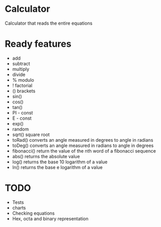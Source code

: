 # Calculator
Calculator that reads the entire equations

# Ready features
+ add 
+ subtract
+ multiply 
+ divide 
+ % modulo 
+ ! factorial 
+ () brackets
+ sin() 
+ cos() 
+ tan() 
+ PI - const 
+ E - const
+ exp()
+ random 
+ sqrt() square root
+ toRad() converts an angle measured in degrees to angle in radians 
+ toDeg() converts an angle measured in radians to angle in degrees
+ fibonacci() return the value of the nth word of a fibonacci sequence
+ abs() returns the absolute value
+ log() returns the base 10 logarithm of a value 
+ ln() returns the base e logarithm of a value

# TODO
+ Tests
+ charts
+ Checking equations
+ Hex, octa and binary representation 
